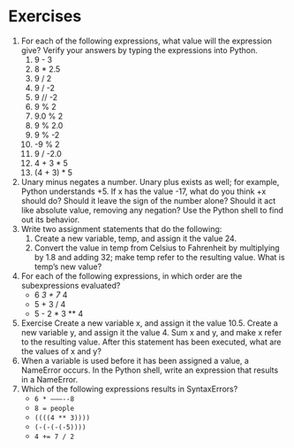 # Exercises

1. For each of the following expressions, what value will the expression give? Verify your answers by typing the expressions into Python.
   1. 9 - 3
   2. 8 * 2.5
   3. 9 / 2
   4. 9 / -2
   5. 9 // -2
   6. 9 % 2
   7. 9.0 % 2
   8. 9 % 2.0
   9. 9 % -2
   10. -9 % 2
   11. 9 / -2.0
   12. 4 + 3 * 5
   13. (4 + 3) * 5
2. Unary minus negates a number. Unary plus exists as well; for example, Python understands +5. If x has the value -17, what do you think +x should do? Should it leave the sign of the number alone? Should it act like absolute value, removing any negation? Use the Python shell to find out its behavior.
3. Write two assignment statements that do the following:
   1. Create a new variable, temp, and assign it the value 24.
   2. Convert the value in temp from Celsius to Fahrenheit by multiplying by 1.8 and adding 32; make temp refer to the resulting value. What is temp’s new value?
4. For each of the following expressions, in which order are the subexpressions evaluated?
   - 6 *3 + 7* 4
   - 5 + 3 / 4
   - 5 - 2 * 3 ** 4
5. Exercise
Create a new variable x, and assign it the value 10.5.
Create a new variable y, and assign it the value 4.
Sum x and y, and make x refer to the resulting value. After this statement has been executed, what are the values of x and y?
6. When a variable is used before it has been assigned a value, a NameError occurs. In the Python shell, write an expression that results in a NameError.
7. Which of the following expressions results in SyntaxErrors?
   - `6 * ———--8`
   - `8 = people`
   - `((((4 ** 3))))`
   - `(-(-(-(-5))))`
   - `4 += 7 / 2`
